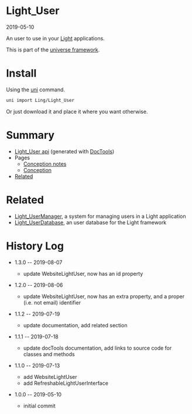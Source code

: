 Light_User
===========
2019-05-10



An user to use in your [Light](https://github.com/lingtalfi/Light) applications.


This is part of the [universe framework](https://github.com/karayabin/universe-snapshot).


Install
==========
Using the [uni](https://github.com/lingtalfi/universe-naive-importer) command.
```bash
uni import Ling/Light_User
```

Or just download it and place it where you want otherwise.






Summary
===========
- [Light_User api](https://github.com/lingtalfi/Light_User/blob/master/doc/api/Ling/Light_User.md) (generated with [DocTools](https://github.com/lingtalfi/DocTools))
- Pages
    - [Conception notes](https://github.com/lingtalfi/Light_User/blob/master/doc/pages/conception-notes.md)
    - [Conception](https://github.com/lingtalfi/Light_User/blob/master/doc/pages/conception.md)
- [Related](#related)



Related
=========
- [Light_UserManager](https://github.com/lingtalfi/Light_UserManager/), a system for managing users in a Light application 
- [Light_UserDatabase](https://github.com/lingtalfi/Light_UserDatabase), an user database for the Light framework 



History Log
=============

- 1.3.0 -- 2019-08-07

    - update WebsiteLightUser, now has an id property
    
- 1.2.0 -- 2019-08-06

    - update WebsiteLightUser, now has an extra property, and a proper (i.e. not email) identifier
    
- 1.1.2 -- 2019-07-19

    - update documentation, add related section
    
- 1.1.1 -- 2019-07-18

    - update docTools documentation, add links to source code for classes and methods
    
- 1.1.0 -- 2019-07-13

    - add WebsiteLightUser
    - add RefreshableLightUserInterface
    
- 1.0.0 -- 2019-05-10

    - initial commit
